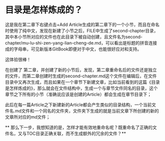 # 目录是怎样炼成的？

这是我在第二章下右键点击+Add Article生成的第二章下的一个小节，而且在命名时使用了纯中文，发现在新建了小节之后，FILE中生成了second-chapter目录，其中本小节所对应的文件也在此目录下被自动创建，且文件名为second-chapter/mu-lu-shi-zen-yang-lian-cheng-de.md，可以看出是标题的拼音连接成的字母串，可见新版本GitBook即便对于中文，也能很好应对和支持。

这体验很棒！

在创建了 第二章，并创建了新的小节后，发现，第二章重命名后的文件还是独立的文件，而第二章创建时生成的second-chapter.md这个文件在编辑后，在文件目录中又再次生成，而且如果在一个章节下新建文章，比如当前看到的这篇《目录是怎样炼成的》，那么就会在文件结构中，生成一个与章节文件同名的目录，这个章节之下所有的小节（准确说应该是创建的Article）都会生成在章节目录下；

此后在每一篇Article之下新建新的Article都会产生类似的目录结构，一个当前文件名.md文件和一个同名的文件夹，文件夹下生成的就是当前文章下所创建的新的文章所对应的md文件；

** 那么下一步，我想知道的是，怎样才能有效地重命名呢？既重命名了正确的文件名，又与TOC目录正确关联，而不生成额外的冗余的文件？**

